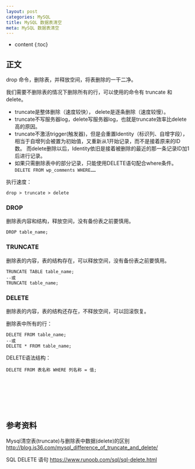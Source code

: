 ```yaml
---
layout: post
categories: MySQL
title: MySQL 数据表清空
meta: MySQL 数据表清空
---
```

* content
{:toc}

## 正文

drop 命令，删除表，并释放空间，将表删除的一干二净。

我们需要不删除表的情况下删除所有的行，可以使用的命令有 truncate 和 delete。

* truncate是整体删除（速度较快）， delete是逐条删除（速度较慢）。
* truncate不写服务器log，delete写服务器log，也就是truncate效率比delete高的原因。
* truncate不激活trigger(触发器)，但是会重置Identity（标识列、自增字段），
相当于自增列会被置为初始值，又重新从1开始记录，而不是接着原来的ID数。
而delete删除以后，Identity依旧是接着被删除的最近的那一条记录ID加1后进行记录。
* 如果只需删除表中的部分记录，只能使用DELETE语句配合where条件。 `DELETE FROM wp_comments WHERE……`

执行速度：
```
drop > truncate > delete
```

###  DROP

删除表内容和结构，释放空间，没有备份表之前要慎用。

```
DROP table_name;
```

### TRUNCATE

删除表的内容，表的结构存在，可以释放空间，没有备份表之前要慎用。

```
TRUNCATE TABLE table_name;
--或
TRUNCATE table_name;
```

### DELETE

删除表的内容，表的结构还存在，不释放空间，可以回滚恢复。

删除表中所有的行：
```
DELETE FROM table_name;
--或
DELETE * FROM table_name;
```

DELETE语法结构：
```
DELETE FROM 表名称 WHERE 列名称 = 值;
```

<br/><br/><br/><br/><br/>
## 参考资料

Mysql清空表(truncate)与删除表中数据(delete)的区别 <http://blog.is36.com/mysql_difference_of_truncate_and_delete/>

SQL DELETE 语句 <https://www.runoob.com/sql/sql-delete.html>


